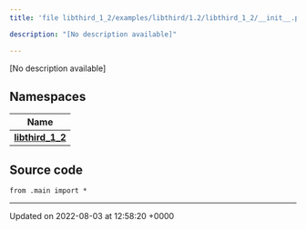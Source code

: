 ```yaml
---
title: 'file libthird_1_2/examples/libthird/1.2/libthird_1_2/__init__.py'

description: "[No description available]"

---
```







[No description available]

## Namespaces

| Name           |
| -------------- |
| **[libthird_1_2](/documentation/code/colliderbit/namespaces/namespacelibthird__1__2/)**  |




## Source code

```
from .main import *
```


-------------------------------

Updated on 2022-08-03 at 12:58:20 +0000
